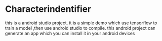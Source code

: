 # Characterindentifier
this is a android studio project.
it is a simple demo which use tensorflow to train a model ,then use android studio to compile.
this android project can generate an app which you can install it in your android devices
